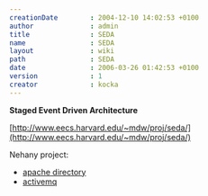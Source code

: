 ```yaml
---
creationDate        : 2004-12-10 14:02:53 +0100 
author              : admin 
title               : SEDA 
name                : SEDA 
layout              : wiki 
path                : SEDA 
date                : 2006-03-26 01:42:53 +0100 
version             : 1 
creator             : kocka 
---
```

__Staged Event Driven Architecture__

[http://www.eecs.harvard.edu/~mdw/proj/seda/](http://www.eecs.harvard.edu/~mdw/proj/seda/)

Nehany project:

*   [apache directory](apache%20directory.html)
*   [activemq](ActiveMQ.html)
